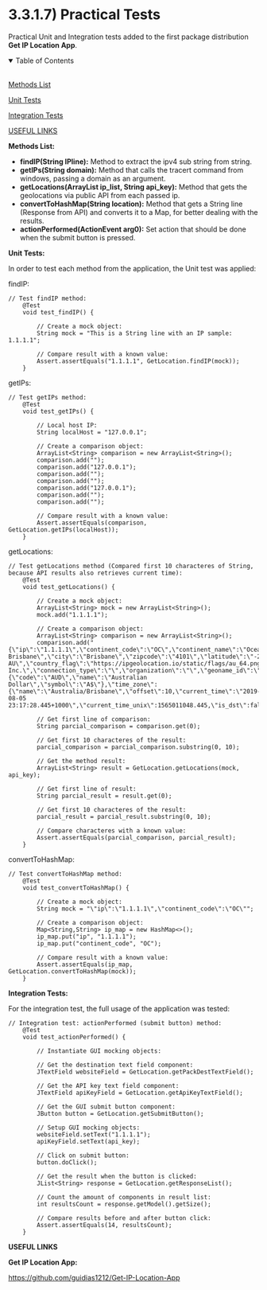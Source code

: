 # 3.3.1.7) Practical Tests

Practical Unit and Integration tests added to the first package distribution **Get IP Location App**.

<details open>
<summary>Table of Contents</summary>
<br>

[Methods List](#h1)

[Unit Tests](#h2)

[Integration Tests](#h3)

[USEFUL LINKS](#h4)

</details>

<a name="h1"/>

**Methods List:**

* **findIP(String IPline):** Method to extract the ipv4 sub string from string.
* **getIPs(String domain):** Method that calls the tracert command from windows, passing a domain as an argument.
* **getLocations(ArrayList<String> ip_list, String api_key):** Method that gets the geolocations via public API from each passed ip.
* **convertToHashMap(String location):** Method that gets a String line (Response from API) and converts it to a Map, for better dealing with the results.
* **actionPerformed(ActionEvent arg0):** Set action that should be done when the submit button is pressed.

<a name="h2"/>

**Unit Tests:**

In order to test each method from the application, the Unit test was applied:

findIP:
```
// Test findIP method:
	@Test
	void test_findIP() {
		
		// Create a mock object:
		String mock = "This is a String line with an IP sample: 1.1.1.1";
		
		// Compare result with a known value:
		Assert.assertEquals("1.1.1.1", GetLocation.findIP(mock));
	}
```

getIPs:
```
// Test getIPs method:
	@Test
	void test_getIPs() {
		
		// Local host IP:
		String localHost = "127.0.0.1";
		
		// Create a comparison object:
		ArrayList<String> comparison = new ArrayList<String>();
		comparison.add("");
		comparison.add("127.0.0.1");
		comparison.add("");
		comparison.add("");
		comparison.add("127.0.0.1");
		comparison.add("");
		comparison.add("");
		
		// Compare result with a known value:
		Assert.assertEquals(comparison, GetLocation.getIPs(localHost));
	}
```

getLocations:
```
// Test getLocations method (Compared first 10 characteres of String, because API results also retrieves current time):
	@Test
	void test_getLocations() {
		
		// Create a mock object:
		ArrayList<String> mock = new ArrayList<String>();
		mock.add("1.1.1.1");
		
		// Create a comparison object:
		ArrayList<String> comparison = new ArrayList<String>();
		comparison.add("{\"ip\":\"1.1.1.1\",\"continent_code\":\"OC\",\"continent_name\":\"Oceania\",\"country_code2\":\"AU\",\"country_code3\":\"AUS\",\"country_name\":\"Australia\",\"country_capital\":\"Canberra\",\"state_prov\":\"Queensland\",\"district\":\"South Brisbane\",\"city\":\"Brisbane\",\"zipcode\":\"4101\",\"latitude\":\"-27.47480\",\"longitude\":\"153.01700\",\"is_eu\":false,\"calling_code\":\"+61\",\"country_tld\":\".au\",\"languages\":\"en-AU\",\"country_flag\":\"https://ipgeolocation.io/static/flags/au_64.png\",\"isp\":\"Cloudflare, Inc.\",\"connection_type\":\"\",\"organization\":\"\",\"geoname_id\":\"2207259\",\"currency\":{\"code\":\"AUD\",\"name\":\"Australian Dollar\",\"symbol\":\"A$\"},\"time_zone\":{\"name\":\"Australia/Brisbane\",\"offset\":10,\"current_time\":\"2019-08-05 23:17:28.445+1000\",\"current_time_unix\":1565011048.445,\"is_dst\":false,\"dst_savings\":0}}");
		
		// Get first line of comparison:
		String parcial_comparison = comparison.get(0);
		
		// Get first 10 characteres of the result:
		parcial_comparison = parcial_comparison.substring(0, 10);
		
		// Get the method result:
		ArrayList<String> result = GetLocation.getLocations(mock, api_key);
		
		// Get first line of result:
		String parcial_result = result.get(0);
		
		// Get first 10 characteres of the result:
		parcial_result = parcial_result.substring(0, 10);
		
		// Compare characteres with a known value:
		Assert.assertEquals(parcial_comparison, parcial_result);
	}
```

convertToHashMap:
```
// Test convertToHashMap method:
	@Test
	void test_convertToHashMap() {
		
		// Create a mock object:
		String mock = "\"ip\":\"1.1.1.1\",\"continent_code\":\"OC\"";
		
		// Create a comparison object:
		Map<String,String> ip_map = new HashMap<>(); 
	    ip_map.put("ip", "1.1.1.1");
	    ip_map.put("continent_code", "OC");
		
	    // Compare result with a known value:
	    Assert.assertEquals(ip_map, GetLocation.convertToHashMap(mock));
	}
```

<a name="h3"/>

**Integration Tests:**

For the integration test, the full usage of the application was tested:
```
// Integration test: actionPerformed (submit button) method:
	@Test
	void test_actionPerformed() {
		
		// Instantiate GUI mocking objects:
		
		// Get the destination text field component:
		JTextField websiteField = GetLocation.getPackDestTextField();
		
		// Get the API key text field component:
		JTextField apiKeyField = GetLocation.getApiKeyTextField();

		// Get the GUI submit button component:
		JButton button = GetLocation.getSubmitButton();

		// Setup GUI mocking objects:
		websiteField.setText("1.1.1.1");
		apiKeyField.setText(api_key);
		
		// Click on submit button:
		button.doClick();
		
		// Get the result when the button is clicked:
		JList<String> response = GetLocation.getResponseList();
		
		// Count the amount of components in result list:
		int resultsCount = response.getModel().getSize();
		
		// Compare results before and after button click:
		Assert.assertEquals(14, resultsCount);
	}
```

<a name="h4"/>

**USEFUL LINKS**

**Get IP Location App:**

https://github.com/guidias1212/Get-IP-Location-App